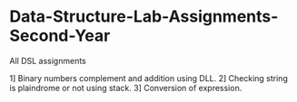 # Data-Structure-Lab-Assignments-Second-Year
All DSL assignments

 1] Binary numbers complement and addition using DLL.
 2] Checking string is plaindrome or not using stack.
 3] Conversion of expression.
